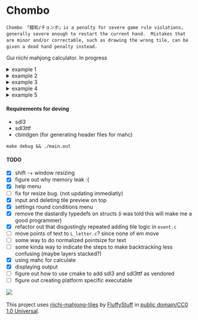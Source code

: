 # Chombo 
`Chombo 「錯和/チョンボ」is a penalty for severe game rule violations, generally severe enough to restart the current hand. 
Mistakes that are minor and/or correctable, such as drawing the wrong tile, can be given a dead hand penalty instead.`

Gui riichi mahjong calculator. In progress

<details><summary>example 1</summary> <img src='readmeassets/eg.JPG' width='600px'/> </details>
<details><summary>example 2</summary> <img src='readmeassets/eg1.JPG' width='600px'/> </details>
<details><summary>example 3</summary> <img src='readmeassets/eg2.JPG' width='600px'/> </details>
<details><summary>example 4</summary> <img src='readmeassets/eg3.JPG' width='600px'/> </details>
<details><summary>example 5</summary> <img src='readmeassets/eg4.JPG' width='600px'/> </details>

#### Requirements for deving
- sdl3
- sdl3ttf
- cbindgen (for generating header files for mahc)
```
make debug && ./main.out
```


#### TODO
- [x] shift -+ window resizing
- [x] figure out why memory leak :(
- [x] help menu 
- [ ] fix for resize bug. (not updating immediatly) 
- [x] input and deleting tile preview on top
- [x] settings round conditions menu
- [x] remove the dastardly typedefs on structs (i was told this will make me a good programmer)
- [x] refactor out that disgustingly repeated adding tile logic in `event.c`
- [ ] move points of text to `L_letter.c`? since none of em move
- [ ] some way to do normalized pointsize for text 
- [ ] some kinda way to indicate the steps to make backtracking less confusing (maybe layers stacked?)
- [x] using mahc for calculate
- [x] displaying output
- [ ] figure out how to use cmake to add sdl3 and sdl3ttf as vendored 
- [ ] figure out creating platform specific executable

![](https://c.tenor.com/wjvQf6cClREAAAAd/tenor.gif)

This project uses
[riichi-mahjong-tiles](https://github.com/FluffyStuff/riichi-mahjong-tiles)
by [FluffyStuff](https://github.com/FluffyStuff) in
[public domain/CC0 1.0 Universal](https://creativecommons.org/publicdomain/zero/1.0/).
